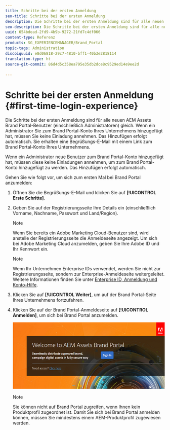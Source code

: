 ```yaml
---
title: Schritte bei der ersten Anmeldung
seo-title: Schritte bei der ersten Anmeldung
description: Die Schritte bei der ersten Anmeldung sind für alle neuen AEM Assets Brand Portal-Benutzer (einschließlich Administratoren) gleich. Wenn ein Administrator Sie zum Brand Portal-Konto Ihres Unternehmens hinzugefügt hat, müssen Sie keine Einladung annehmen. Das Hinzufügen erfolgt automatisch. Sie erhalten eine Begrüßungs-E-Mail mit einem Link zum Brand Portal-Konto Ihres Unternehmens.
seo-description: Die Schritte bei der ersten Anmeldung sind für alle neuen AEM Assets Brand Portal-Benutzer (einschließlich Administratoren) gleich. Wenn ein Administrator Sie zum Brand Portal-Konto Ihres Unternehmens hinzugefügt hat, müssen Sie keine Einladung annehmen. Das Hinzufügen erfolgt automatisch. Sie erhalten eine Begrüßungs-E-Mail mit einem Link zum Brand Portal-Konto Ihres Unternehmens.
uuid: 654bdead-2fd9-4b9b-9272-21fd7c4df066
content-type: Referenz
products: SG_EXPERIENCEMANAGER/Brand_Portal
topic-tags: Administration
discoiquuid: e8d06818-29c7-4810-bff1-40b3e2818114
translation-type: ht
source-git-commit: 86d4d5c358ea795e35db2dce8c9529ed14e9ee2d

---
```



# Schritte bei der ersten Anmeldung {#first-time-login-experience}

Die Schritte bei der ersten Anmeldung sind für alle neuen AEM Assets Brand Portal-Benutzer (einschließlich Administratoren) gleich. Wenn ein Administrator Sie zum Brand Portal-Konto Ihres Unternehmens hinzugefügt hat, müssen Sie keine Einladung annehmen. Das Hinzufügen erfolgt automatisch. Sie erhalten eine Begrüßungs-E-Mail mit einem Link zum Brand Portal-Konto Ihres Unternehmens.

Wenn ein Administrator neue Benutzer zum Brand Portal-Konto hinzugefügt hat, müssen diese keine Einladungen annehmen, um zum Brand Portal-Konto hinzugefügt zu werden. Das Hinzufügen erfolgt automatisch.

Gehen Sie wie folgt vor, um sich zum ersten Mal bei Brand Portal anzumelden:

1. Öffnen Sie die Begrüßungs-E-Mail und klicken Sie auf **[!UICONTROL Erste Schritte]**.

1. Geben Sie auf der Registrierungsseite Ihre Details ein (einschließlich Vorname, Nachname, Passwort und Land/Region).
   >[!NOTE]
   >
   >Wenn Sie bereits ein Adobe Marketing Cloud-Benutzer sind, wird anstelle der Registrierungsseite die Anmeldeseite angezeigt. Um sich bei Adobe Marketing Cloud anzumelden, geben Sie Ihre Adobe ID und Ihr Kennwort ein.

   >[!NOTE]
   >
   >Wenn Ihr Unternehmen Enterprise IDs verwendet, werden Sie nicht zur Registrierungsseite, sondern zur Enterprise-Anmeldeseite weitergeleitet. Weitere Informationen finden Sie unter [Enterprise ID, Anmeldung und Konto-Hilfe](https://helpx.adobe.com/de/enterprise/kb/enterprise-id-faq.html).

1. Klicken Sie auf **[!UICONTROL Weiter]**, um auf der Brand Portal-Seite Ihres Unternehmens fortzufahren.
1. Klicken Sie auf der Brand Portal-Anmeldeseite auf **[!UICONTROL Anmelden]**, um sich bei Brand Portal anzumelden.

   ![Brand Portal-Anmeldeseite](assets/signin-onboarding.png)

   >[!NOTE]
   >
   >Sie können nicht auf Brand Portal zugreifen, wenn Ihnen kein Produktprofil zugeordnet ist. Damit Sie sich bei Brand Portal anmelden können, müssen Sie mindestens einem AEM-Produktprofil zugewiesen werden.
